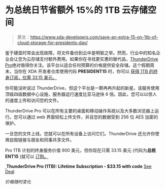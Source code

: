 # 为总统日节省额外 15%的 1TB 云存储空间

> 原文：<https://www.xda-developers.com/save-an-extra-15-on-1tb-of-cloud-storage-for-presidents-day/>

鉴于硬盘时常会出现故障，将文件备份到云中是明智之举。然而，行业中的知名企业会让您为云存储支付额外费用。如果你在寻找更实惠的替代品，[ThunderDrive Pro](https://depot.xda-developers.com/sales/thunderdrive-pro-1tb-lifetime-subscription?utm_source=xda-developers.com&utm_medium=referral&utm_campaign=thunderdrive-pro-1tb-lifetime-subscription&utm_term=scsf-372009&utm_content=a0x1P000004NIlj&scsonar=1)绝对值得你关注。该平台以适合任何预算的价格提供安全存储。这个假期周末，当你在 XDA 开发者仓库使用代码 **PRESIDENT15** 时，你可以 [获得 1TB 的终身订阅，仅需 33.15 美元。](https://depot.xda-developers.com/sales/thunderdrive-pro-1tb-lifetime-subscription?utm_source=xda-developers.com&utm_medium=referral&utm_campaign=thunderdrive-pro-1tb-lifetime-subscription&utm_term=scsf-372009&utm_content=a0x1P000004NIlj&scsonar=1)

你可能没听说过 ThunderDrive，但这个平台是一颗冉冉升起的新星。该服务使用顶级四级数据中心设施，服务器运行速度比亚马逊快 6 倍。因此，您可以以惊人的速度上传和访问您的文件。

ThunderDrive Pro 可以在所有主要的桌面和移动操作系统以及大多数浏览器上运行。您可以通过 web 界面轻松上传文件，并且您的数据受到 256 位 AES 加密的保护。

一旦您的文件上线，您就可以在所有设备上访问它们。ThunderDrive 还允许你使用自毁链接与朋友和同事共享文件。

Pro 1TB 计划的终身服务价值 900 美元，但你现在只需 33.15 美元 (代码为**总统 ENT15** )就可以 [订购。](https://depot.xda-developers.com/sales/thunderdrive-pro-1tb-lifetime-subscription?utm_source=xda-developers.com&utm_medium=referral&utm_campaign=thunderdrive-pro-1tb-lifetime-subscription&utm_term=scsf-372009&utm_content=a0x1P000004NIlj&scsonar=1)

[ ](https://depot.xda-developers.com/sales/thunderdrive-pro-1tb-lifetime-subscription?utm_source=xda-developers.com&utm_medium=referral-cta&utm_campaign=thunderdrive-pro-1tb-lifetime-subscription&utm_term=scsf-372009&utm_content=a0x1P000004NIlj&scsonar=1)**ThunderDrive Pro (1TB): Lifetime Subscription - $33.15 with code** [See Deal](https://depot.xda-developers.com/sales/thunderdrive-pro-1tb-lifetime-subscription?utm_source=xda-developers.com&utm_medium=referral-cta&utm_campaign=thunderdrive-pro-1tb-lifetime-subscription&utm_term=scsf-372009&utm_content=a0x1P000004NIlj&scsonar=1)

*价格随时变化*